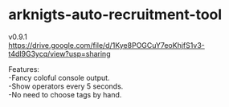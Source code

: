 # arknigts-auto-recruitment-tool  
v0.9.1  
https://drive.google.com/file/d/1Kye8POGCuY7eoKhjfS1v3-t4dI9G3ycq/view?usp=sharing  
  
Features:  
-Fancy coloful console output.    
-Show operators every 5 seconds.  
-No need to choose tags by hand.   

  
  
 
